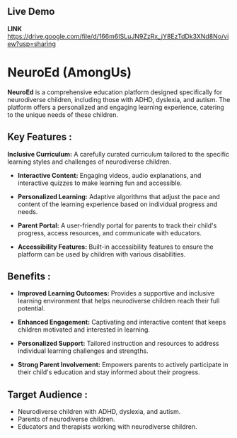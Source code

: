 ## Live Demo
**LINK** https://drive.google.com/file/d/166m6ISLuJN9ZzRx_jY8EzTdDk3XNd8No/view?usp=sharing

# NeuroEd (AmongUs)

**NeuroEd** is a comprehensive education platform designed specifically for neurodiverse children, including those with ADHD, dyslexia, and autism. The platform offers a personalized and engaging learning experience, catering to the unique needs of these children.

## Key Features :

**Inclusive Curriculum:** A carefully curated curriculum tailored to the specific learning styles and challenges of neurodiverse children.

- **Interactive Content:** Engaging videos, audio explanations, and interactive quizzes to make learning fun and accessible.

- **Personalized Learning:** Adaptive algorithms that adjust the pace and content of the learning experience based on individual progress and needs.

- **Parent Portal:** A user-friendly portal for parents to track their child's progress, access resources, and communicate with educators.

- **Accessibility Features:** Built-in accessibility features to ensure the platform can be used by children with various disabilities.

## Benefits :

- **Improved Learning Outcomes:** Provides a supportive and inclusive learning environment that helps neurodiverse children reach their full potential.

- **Enhanced Engagement:** Captivating and interactive content that keeps children motivated and interested in learning.

- **Personalized Support:** Tailored instruction and resources to address individual learning challenges and strengths.

- **Strong Parent Involvement:** Empowers parents to actively participate in their child's education and stay informed about their progress.

## Target Audience :

- Neurodiverse children with ADHD, dyslexia, and autism.
- Parents of neurodiverse children.
- Educators and therapists working with neurodiverse children.
